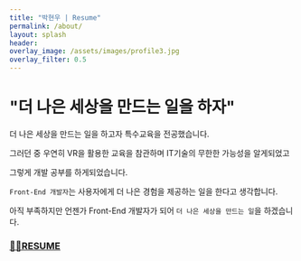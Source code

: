```yaml
---  
title: "박현우 | Resume"
permalink: /about/
layout: splash
header:
overlay_image: /assets/images/profile3.jpg
overlay_filter: 0.5
---
```


# "더 나은 세상을 만드는 일을 하자"


더 나은 세상을 만드는 일을 하고자 특수교육을 전공했습니다.

그러던 중 우연히 VR을 활용한 교육을 참관하며 IT기술의 무한한 가능성을 알게되었고

그렇게 개발 공부를 하게되었습니다.


`Front-End 개발자`는 사용자에게 더 나은 경험을 제공하는 일을 한다고 생각합니다.

아직 부족하지만 언젠가 Front-End 개발자가 되어 `더 나은 세상을 만드는 일`을 하겠습니다.
<br>

### [👨‍💻RESUME](https://fabulous-bed-afc.notion.site/601b28463e824b8f95942677423b643b)
<!-- <h1>박현우|Resume</h1> -->
